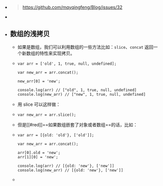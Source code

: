 - > https://github.com/mqyqingfeng/Blog/issues/32
-
- ## 数组的浅拷贝
	- 如果是数组，我们可以利用数组的一些方法比如：`slice`、`concat` 返回一个新数组的特性来实现拷贝。
	- ```
	  var arr = ['old', 1, true, null, undefined];
	  
	  var new_arr = arr.concat();
	  
	  new_arr[0] = 'new';
	  
	  console.log(arr) // ["old", 1, true, null, undefined]
	  console.log(new_arr) // ["new", 1, true, null, undefined]
	  ```
	- 用 slice 可以这样做：
	- ```
	  var new_arr = arr.slice();
	  ```
	- 但是[[#red]]==如果数组嵌套了对象或者数组==的话，比如：
	- ```
	  var arr = [{old: 'old'}, ['old']];
	  
	  var new_arr = arr.concat();
	  
	  arr[0].old = 'new';
	  arr[1][0] = 'new';
	  
	  console.log(arr) // [{old: 'new'}, ['new']]
	  console.log(new_arr) // [{old: 'new'}, ['new']]
	  ```
	-